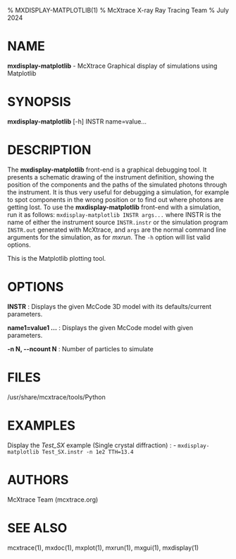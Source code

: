 % MXDISPLAY-MATPLOTLIB(1)
% McXtrace X-ray Ray Tracing Team
% July 2024

# NAME

**mxdisplay-matplotlib** - McXtrace Graphical display of simulations using Matplotlib

# SYNOPSIS

**mxdisplay-matplotlib** [-h] INSTR name=value...

# DESCRIPTION

The **mxdisplay-matplotlib** front-end is a graphical debugging tool. It presents a
schematic drawing of the instrument definition, showing the position of the
components and the paths of the simulated photons through the instrument. It is
thus very useful for debugging a simulation, for example to spot components in
the wrong position or to find out where photons are getting lost. To use the
**mxdisplay-matplotlib** front-end with a simulation, run it as follows: 
`mxdisplay-matplotlib INSTR args...` where INSTR is the name of either the instrument 
source `INSTR.instr` or the simulation program `INSTR.out` generated with
McXtrace, and `args` are the normal command line arguments for the simulation,
as for *mxrun*. The `-h` option will list valid options.

This is the Matplotlib plotting tool.

# OPTIONS

**INSTR**
:   Displays the given McCode 3D model with its defaults/current parameters.

**name1=value1 ...**
:   Displays the given McCode model with given parameters.

**-n N, --ncount N**
:   Number of particles to simulate

# FILES

/usr/share/mcxtrace/tools/Python

# EXAMPLES

Display the *Test_SX* example (Single crystal diffraction)
:   - `mxdisplay-matplotlib Test_SX.instr -n 1e2 TTH=13.4`

# AUTHORS

McXtrace Team (mcxtrace.org)

# SEE ALSO

mcxtrace(1), mxdoc(1), mxplot(1), mxrun(1), mxgui(1), mxdisplay(1)

